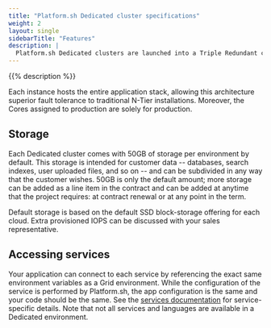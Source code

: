 ```yaml
---
title: "Platform.sh Dedicated cluster specifications"
weight: 2
layout: single
sidebarTitle: "Features"
description: |
  Platform.sh Dedicated clusters are launched into a Triple Redundant configuration consisting of 3 virtual machines (VMs). This is an N+1 configuration that is sized to withstand the total loss of any one of the 3 members of the cluster without incurring any downtime.
---
```


{{% description %}}

Each instance hosts the entire application stack, allowing this architecture superior fault tolerance to traditional N-Tier installations. Moreover, the Cores assigned to production are solely for production.

## Storage

Each Dedicated cluster comes with 50GB of storage per environment by default.
This storage is intended for customer data -- databases, search indexes, user uploaded files, and so on -- and can be subdivided in any way that the customer wishes.
50GB is only the default amount; more storage can be added as a line item in the contract and can be added at anytime that the project requires: at contract renewal or at any point in the term.

Default storage is based on the default SSD block-storage offering for each cloud. Extra provisioned IOPS can be discussed with your sales representative.

## Accessing services

Your application can connect to each service by referencing the exact same environment variables as a Grid environment.
While the configuration of the service is performed by Platform.sh, the app configuration is the same and your code should be the same.
See the [services documentation](../../add-services/_index.md) for service-specific details.
Note that not all services and languages are available in a Dedicated environment.
